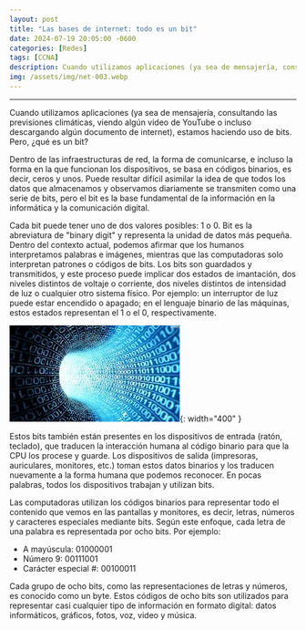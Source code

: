 ```yaml
---
layout: post
title: "Las bases de internet: todo es un bit"
date: 2024-07-19 20:05:00 -0600
categories: [Redes]
tags: [CCNA]
description: Cuando utilizamos aplicaciones (ya sea de mensajería, consultando las previsiones climáticas, viendo algún video de YouTube o incluso descargando algún documento de internet), estamos haciendo uso de bits.....
img: /assets/img/net-003.webp
---
```


--- 

Cuando utilizamos aplicaciones (ya sea de mensajería, consultando las previsiones climáticas, viendo algún video de YouTube o incluso descargando algún documento de internet), estamos haciendo uso de bits. Pero, ¿qué es un bit?

Dentro de las infraestructuras de red, la forma de comunicarse, e incluso la forma en la que funcionan los dispositivos, se basa en códigos binarios, es decir, ceros y unos. Puede resultar difícil asimilar la idea de que todos los datos que almacenamos y observamos diariamente se transmiten como una serie de bits, pero el bit es la base fundamental de la información en la informática y la comunicación digital.

Cada bit puede tener uno de dos valores posibles: 1 o 0. Bit es la abreviatura de "binary digit" y representa la unidad de datos más pequeña. Dentro del contexto actual, podemos afirmar que los humanos interpretamos palabras e imágenes, mientras que las computadoras solo interpretan patrones o códigos de bits. Los bits son guardados y transmitidos, y este proceso puede implicar dos estados de imantación, dos niveles distintos de voltaje o corriente, dos niveles distintos de intensidad de luz o cualquier otro sistema físico. Por ejemplo: un interruptor de luz puede estar encendido o apagado; en el lenguaje binario de las máquinas, estos estados representan el 1 o el 0, respectivamente.

![alt text](/assets/img/net-003-1.webp){: width="400" }

Estos bits también están presentes en los dispositivos de entrada (ratón, teclado), que traducen la interacción humana al código binario para que la CPU los procese y guarde. Los dispositivos de salida (impresoras, auriculares, monitores, etc.) toman estos datos binarios y los traducen nuevamente a la forma humana que podemos reconocer. En pocas palabras, todos los dispositivos trabajan y utilizan bits.

Las computadoras utilizan los códigos binarios para representar todo el contenido que vemos en las pantallas y monitores, es decir, letras, números y caracteres especiales mediante bits. Según este enfoque, cada letra de una palabra es representada por ocho bits. Por ejemplo:

- A mayúscula: 01000001
- Número 9: 00111001
- Carácter especial #: 00100011

Cada grupo de ocho bits, como las representaciones de letras y números, es conocido como un byte. Estos códigos de ocho bits son utilizados para representar casi cualquier tipo de información en formato digital: datos informáticos, gráficos, fotos, voz, video y música.